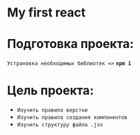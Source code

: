 # My first react

Подготовка проекта:
====
`Устрановка необходимых библиотек =>`  **`npm i`**

Цель проекта:
====
* `Изучить правила верстки`
* `Изучить правила создания компонентов`
* `Изучить структуру файла .jsx`